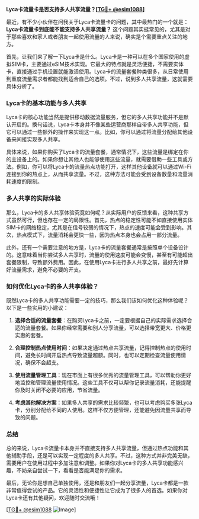 **Lyca卡流量卡是否支持多人共享流量？[[TG💪+ @esim1088](https://t.me/s/esim1088)]**

最近，有不少小伙伴在问我关于Lyca卡流量卡的问题，其中最热门的一个就是：**Lyca卡流量卡到底能不能支持多人共享流量？** 这个问题其实挺常见的，尤其是对于那些喜欢和家人或者朋友一起使用流量的人来说，确实是个需要重点关注的地方。

首先，让我们来了解一下Lyca卡是什么。Lyca卡是一种可以在多个国家使用的虚拟SIM卡，主要通过eSIM技术实现。它最大的特点就是灵活便捷，不需要实体卡，直接通过手机设置就能激活使用。Lyca卡的流量套餐种类很多，从日常使用到重度流量需求者都能找到适合自己的选项。不过，说到多人共享流量，这就需要具体分析了。

### Lyca卡的基本功能与多人共享

Lyca卡的核心功能当然是提供移动数据流量服务，但它的多人共享功能并不是默认开启的。换句话说，Lyca卡本身并不像某些运营商那样自带多人共享功能，但它可以通过一些额外的操作来实现这一点。比如，你可以通过将流量分配给其他设备来间接实现多人共享。

具体来说，如果你购买了Lyca卡的流量套餐，通常情况下，这些流量是绑定在你的主设备上的。如果你想让其他人也能够使用这些流量，就需要借助一些工具或方法。例如，你可以将Lyca卡的流量热点功能打开，这样其他设备就可以通过Wi-Fi连接到你的热点上，从而共享流量。不过，这种方法可能会受到设备数量和流量消耗速度的限制。

### 多人共享的实际体验

那么，Lyca卡的多人共享体验究竟如何呢？从实际用户的反馈来看，这种共享方式虽然可行，但也存在一定的局限性。首先，热点的稳定性可能不如直接使用实体SIM卡的网络稳定，尤其是在信号较弱的情况下，热点的速度可能会受到影响。其次，热点模式下，流量消耗会更快一些，因为热点本身也会占用一部分流量。

此外，还有一个需要注意的地方是，Lyca卡的流量套餐通常是按照单个设备设计的。这意味着当你尝试多人共享时，流量的使用速度可能会变慢，甚至有可能超出套餐限制，导致额外费用。因此，在使用Lyca卡进行多人共享之前，最好先计算好流量需求，避免不必要的开支。

### 如何优化Lyca卡的多人共享体验？

既然Lyca卡的多人共享功能需要一定的技巧，那么我们该如何优化这种体验呢？以下是一些实用的小建议：

1. **选择合适的流量套餐**：在购买Lyca卡之前，一定要根据自己的实际需求选择合适的流量套餐。如果你经常需要和别人分享流量，可以选择带宽更大、价格更实惠的套餐。
   
2. **合理控制热点使用时间**：如果决定通过热点共享流量，记得控制热点的使用时间，避免长时间开启热点导致流量超额。同时，也可以定期检查流量使用情况，确保不会超支。

3. **使用流量管理工具**：现在市面上有很多优秀的流量管理工具，可以帮助你更好地监控和管理流量使用情况。这些工具不仅可以帮你记录流量消耗，还能提醒你及时关闭不必要的应用，节省流量。

4. **考虑其他解决方案**：如果多人共享的需求比较频繁，也可以考虑购买多张Lyca卡，分别分配给不同的人使用。这样不仅方便管理，还能避免因流量共享而导致的问题。

### 总结

总的来说，Lyca卡流量卡本身并不直接支持多人共享流量，但通过热点功能和其他辅助手段，还是可以实现一定程度的多人共享。不过，这种方式并非完美无缺，需要用户在使用过程中多加注意和调整。如果你对Lyca卡的多人共享功能感兴趣，不妨亲自尝试一下，看看是否能满足你的需求。

最后，无论你是想自己单独使用，还是和朋友们一起分享流量，Lyca卡都是一款非常值得尝试的产品。它的灵活性和便捷性让它成为了很多人的首选。如果你对Lyca卡还有其他疑问，欢迎随时交流哦！

[[TG💪+ @esim1088](https://t.me/s/esim1088) ![Image](https://i.postimg.cc/4NQfJmqS/Snipaste-2025-05-13-00-14-12.png)]